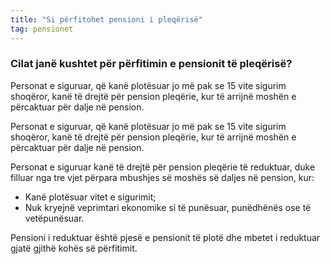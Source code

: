 ```yaml
---
title: "Si përfitohet pensioni i pleqërisë"
tag: pensionet
---
```


### Cilat janë kushtet për përfitimin e pensionit të pleqërisë?

Personat e siguruar, që kanë plotësuar jo më pak se 15 vite sigurim shoqëror, kanë të drejtë për pension pleqërie, kur të arrijnë moshën e përcaktuar për dalje në pension.

Personat e siguruar, që kanë plotësuar jo më pak se 15 vite sigurim shoqëror, kanë të drejtë për pension pleqërie, kur të arrijnë moshën e përcaktuar për dalje në pension.

Personat e siguruar kanë të drejtë për pension pleqërie të reduktuar, duke filluar nga tre vjet përpara mbushjes së moshës së daljes në pension, kur:

* Kanë plotësuar vitet e sigurimit;
* Nuk kryejnë veprimtari ekonomike si të punësuar, punëdhënës ose të vetëpunësuar.

Pensioni i reduktuar është pjesë e pensionit të plotë dhe mbetet i reduktuar gjatë gjithë kohës së përfitimit.
